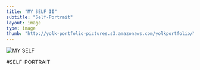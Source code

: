 ```yaml
---
title: "MY SELF II"
subtitle: "Self-Portrait"
layout: image
type: image
thumb: "http://yolk-portfolio-pictures.s3.amazonaws.com/yolkportfolio/MYSELFII-thumb.jpg"
---
```



![MY SELF](https://s3.amazonaws.com/yolk-portfolio-pictures/yolkportfolio/MYSELFII-small.jpg)

#SELF-PORTRAIT
